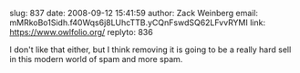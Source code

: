slug:    837
date:    2008-09-12 15:41:59
author:  Zack Weinberg
email:   mMRkoBo1Sidh.f40Wqs6j8LUhcTTB.yCQnFswdSQ62LFvvRYMI
link:     https://www.owlfolio.org/
replyto: 836

I don't like that either, but I think removing it is going to be a
really hard sell in this modern world of spam and more spam.
